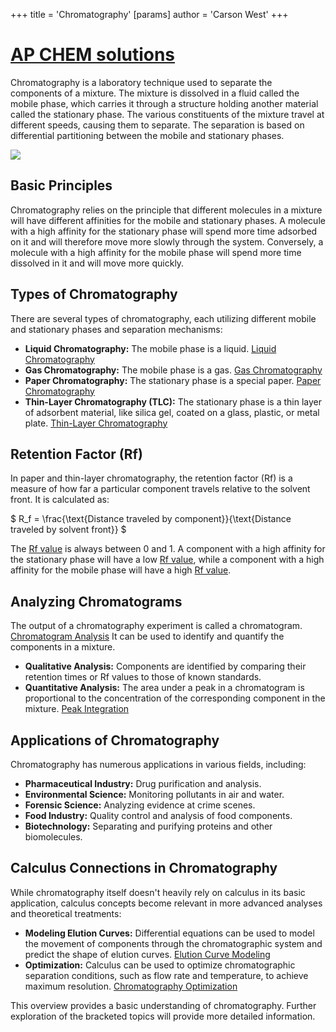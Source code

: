 +++
 title = 'Chromatography'
[params]
	author = 'Carson West'
+++
# [AP CHEM solutions](./../ap-chem-solutions/)
Chromatography is a laboratory technique used to separate the components of a mixture. The mixture is dissolved in a fluid called the mobile phase, which carries it through a structure holding another material called the stationary phase. The various constituents of the mixture travel at different speeds, causing them to separate. The separation is based on differential partitioning between the mobile and stationary phases.

![](https://cdn.kastatic.org/ka-perseus-images/a01e1bdd9b93a539cde80ecfcd8264f4e31f7616.svg)

## Basic Principles

Chromatography relies on the principle that different molecules in a mixture will have different affinities for the mobile and stationary phases.  A molecule with a high affinity for the stationary phase will spend more time adsorbed on it and will therefore move more slowly through the system. Conversely, a molecule with a high affinity for the mobile phase will spend more time dissolved in it and will move more quickly.

## Types of Chromatography

There are several types of chromatography, each utilizing different mobile and stationary phases and separation mechanisms:

* **Liquid Chromatography:**  The mobile phase is a liquid.  [Liquid Chromatography](./../liquid-chromatography/)
* **Gas Chromatography:** The mobile phase is a gas. [Gas Chromatography](./../gas-chromatography/)
* **Paper Chromatography:** The stationary phase is a special paper. [Paper Chromatography](./../paper-chromatography/)
* **Thin-Layer Chromatography (TLC):** The stationary phase is a thin layer of adsorbent material, like silica gel, coated on a glass, plastic, or metal plate. [Thin-Layer Chromatography](./../thin-layer-chromatography/)

## Retention Factor (Rf)

In paper and thin-layer chromatography, the retention factor (Rf) is a measure of how far a particular component travels relative to the solvent front. It is calculated as:

 $ R_f = \frac{\text{Distance traveled by component}}{\text{Distance traveled by solvent front}} $ 

The [Rf value](./../rf-value/) is always between 0 and 1. A component with a high affinity for the stationary phase will have a low [Rf value](./../rf-value/), while a component with a high affinity for the mobile phase will have a high [Rf value](./../rf-value/).

## Analyzing Chromatograms

The output of a chromatography experiment is called a chromatogram.  [Chromatogram Analysis](./../chromatogram-analysis/) It can be used to identify and quantify the components in a mixture.

* **Qualitative Analysis:**  Components are identified by comparing their retention times or Rf values to those of known standards.
* **Quantitative Analysis:** The area under a peak in a chromatogram is proportional to the concentration of the corresponding component in the mixture.  [Peak Integration](./../peak-integration/)

## Applications of Chromatography

Chromatography has numerous applications in various fields, including:

* **Pharmaceutical Industry:**  Drug purification and analysis.
* **Environmental Science:** Monitoring pollutants in air and water.
* **Forensic Science:** Analyzing evidence at crime scenes.
* **Food Industry:**  Quality control and analysis of food components.
* **Biotechnology:**  Separating and purifying proteins and other biomolecules.


## Calculus Connections in Chromatography

While chromatography itself doesn't heavily rely on calculus in its basic application, calculus concepts become relevant in more advanced analyses and theoretical treatments:

* **Modeling Elution Curves:**  Differential equations can be used to model the movement of components through the chromatographic system and predict the shape of elution curves. [Elution Curve Modeling](./../elution-curve-modeling/)
* **Optimization:** Calculus can be used to optimize chromatographic separation conditions, such as flow rate and temperature, to achieve maximum resolution. [Chromatography Optimization](./../chromatography-optimization/)


This overview provides a basic understanding of chromatography.  Further exploration of the bracketed topics will provide more detailed information.
